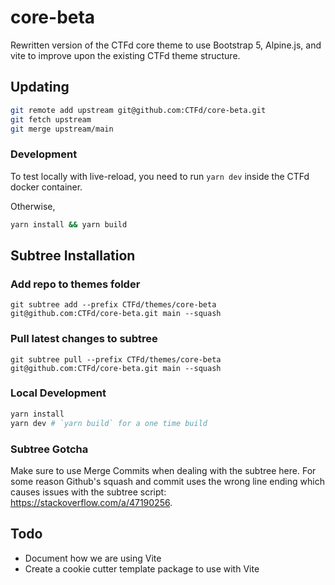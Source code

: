 # core-beta

Rewritten version of the CTFd core theme to use Bootstrap 5, Alpine.js, and vite to improve upon the existing CTFd theme structure. 

## Updating

```bash
git remote add upstream git@github.com:CTFd/core-beta.git
git fetch upstream
git merge upstream/main
```

### Development

To test locally with live-reload, you need to run `yarn dev` inside the CTFd docker container.

Otherwise,

```bash
yarn install && yarn build
```

## Subtree Installation

### Add repo to themes folder

```
git subtree add --prefix CTFd/themes/core-beta git@github.com:CTFd/core-beta.git main --squash
```

### Pull latest changes to subtree
```
git subtree pull --prefix CTFd/themes/core-beta git@github.com:CTFd/core-beta.git main --squash
```

### Local Development

```bash
yarn install 
yarn dev # `yarn build` for a one time build
```
### Subtree Gotcha

Make sure to use Merge Commits when dealing with the subtree here. For some reason Github's squash and commit uses the wrong line ending which causes issues with the subtree script: https://stackoverflow.com/a/47190256. 

## Todo

- Document how we are using Vite
- Create a cookie cutter template package to use with Vite

